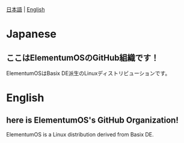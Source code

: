 [日本語](#japanese) | [English](#english)

# Japanese
## ここはElementumOSのGitHub組織です！
ElementumOSはBasix DE派生のLinuxディストリビューションです。

# English
## here is ElementumOS's GitHub Organization!
ElementumOS is a Linux distribution derived from Basix DE.

